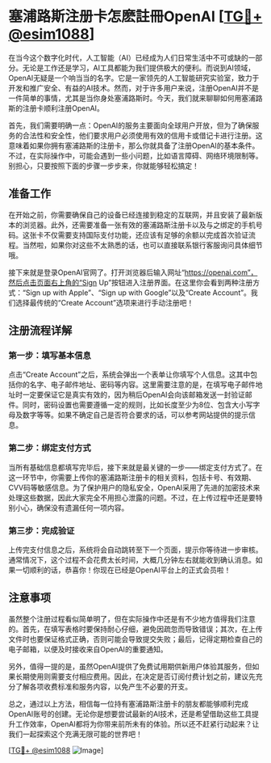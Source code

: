 # 塞浦路斯注册卡怎麽註冊OpenAI [[TG💪+ @esim1088](https://t.me/s/esim1088)]

在当今这个数字化时代，人工智能（AI）已经成为人们日常生活中不可或缺的一部分。无论是工作还是学习，AI工具都能为我们提供极大的便利。而说到AI领域，OpenAI无疑是一个响当当的名字。它是一家领先的人工智能研究实验室，致力于开发和推广安全、有益的AI技术。然而，对于许多用户来说，注册OpenAI并不是一件简单的事情，尤其是当你身处塞浦路斯时。今天，我们就来聊聊如何用塞浦路斯的注册卡顺利注册OpenAI。

首先，我们需要明确一点：OpenAI的服务主要面向全球用户开放，但为了确保服务的合法性和安全性，他们要求用户必须使用有效的信用卡或借记卡进行注册。这意味着如果你拥有塞浦路斯的注册卡，那么你就具备了注册OpenAI的基本条件。不过，在实际操作中，可能会遇到一些小问题，比如语言障碍、网络环境限制等。别担心，只要按照下面的步骤一步步来，你就能够轻松搞定！

## 准备工作

在开始之前，你需要确保自己的设备已经连接到稳定的互联网，并且安装了最新版本的浏览器。此外，还需要准备一张有效的塞浦路斯注册卡以及与之绑定的手机号码。这张卡不仅需要支持国际支付功能，还应该有足够的余额以完成首次验证流程。当然啦，如果你对这些不太熟悉的话，也可以直接联系银行客服询问具体细节哦。

接下来就是登录OpenAI官网了。打开浏览器后输入网址“https://openai.com”，然后点击页面右上角的“Sign Up”按钮进入注册界面。在这里你会看到两种注册方式：“Sign up with Apple”、“Sign up with Google”以及“Create Account”。我们选择最传统的“Create Account”选项来进行手动注册吧！

## 注册流程详解

### 第一步：填写基本信息

点击“Create Account”之后，系统会弹出一个表单让你填写个人信息。这其中包括你的名字、电子邮件地址、密码等内容。这里需要注意的是，在填写电子邮件地址时一定要保证它是真实有效的，因为稍后OpenAI会向该邮箱发送一封验证邮件。同时，密码设置也需要遵循一定的规则，比如长度至少为8位、包含大小写字母及数字等等。如果不确定自己是否符合要求的话，可以参考网站提供的提示信息。

### 第二步：绑定支付方式

当所有基础信息都填写完毕后，接下来就是最关键的一步——绑定支付方式了。在这一环节中，你需要上传你的塞浦路斯注册卡的相关资料，包括卡号、有效期、CVV码等敏感信息。为了保护用户的隐私安全，OpenAI采用了先进的加密技术来处理这些数据，因此大家完全不用担心泄露的问题。不过，在上传过程中还是要特别小心，确保没有遗漏任何一项内容。

### 第三步：完成验证

上传完支付信息之后，系统将会自动跳转至下一个页面，提示你等待进一步审核。通常情况下，这个过程不会花费太长时间，大概几分钟左右就能收到确认消息。如果一切顺利的话，恭喜你！你现在已经是OpenAI平台上的正式会员啦！

## 注意事项

虽然整个注册过程看似简单明了，但在实际操作中还是有不少地方值得我们注意的。首先，在填写表格时要保持耐心仔细，避免因疏忽而导致错误；其次，在上传文件时也要保证格式正确，否则可能会导致提交失败；最后，记得定期检查自己的电子邮箱，以便及时接收来自OpenAI的重要通知。

另外，值得一提的是，虽然OpenAI提供了免费试用期供新用户体验其服务，但如果长期使用则需要支付相应费用。因此，在决定是否订阅付费计划之前，建议先充分了解各项收费标准和服务内容，以免产生不必要的开支。

总之，通过以上方法，相信每一位持有塞浦路斯注册卡的朋友都能够顺利完成OpenAI账号的创建。无论你是想要尝试最新的AI技术，还是希望借助这些工具提升工作效率，OpenAI都将为你带来前所未有的体验。所以还不赶紧行动起来？让我们一起探索这个充满无限可能的世界吧！

[[TG💪+ @esim1088](https://t.me/s/esim1088) ![Image](https://i.postimg.cc/4NQfJmqS/Snipaste-2025-05-13-00-14-12.png)]